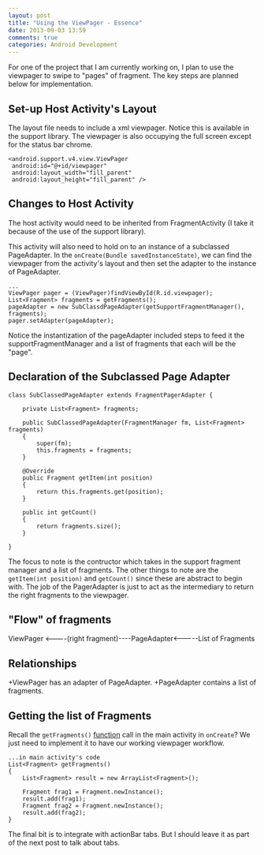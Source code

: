 ```yaml
---
layout: post
title: "Using the ViewPager - Essence"
date: 2013-09-03 13:59
comments: true
categories: Android Development
---
```

For one of the project that I am currently working on, I plan to use the viewpager to swipe to 
"pages" of fragment. The key steps are planned below for implementation.

Set-up Host Activity's Layout
------------------------------

The layout file needs to include a xml viewpager. Notice this is available in the support library.
The viewpager is also occupying the full screen except for the status bar chrome.
	
	<android.support.v4.view.ViewPager
     android:id="@+id/viewpager"
     android:layout_width="fill_parent"
     android:layout_height="fill_parent" />
     
Changes to Host Activity
-------------------------

The host activity would need to be inherited from FragmentActivity (I take it because of the use
of the support library).

This activity will also need to hold on to an instance of a subclassed PageAdapter. In the 
`onCreate(Bundle savedInstanceState)`, we can find the viewpager from the activity's layout and 
then set the adapter to the instance of PageAdapter.

	...
	ViewPager pager = (ViewPager)findViewById(R.id.viewpager);
	List<Fragment> fragments = getFragments();
	pageAdapter = new SubClassdPageAdapter(getSupportFragmentManager(), fragments);
	pager.setAdapter(pageAdapter);
	
<a href id="getFragments"></a>
Notice the instantization of the pageAdapter included steps to feed it the supportFragmentManager and a
list of fragments that each will be the "page".

Declaration of the Subclassed Page Adapter
-------------------------------------------

	class SubClassedPageAdapter extends FragmentPagerAdapter {
	
		private List<Fragment> fragments;
		
		public SubClassedPageAdapter(FragmentManager fm, List<Fragment> fragments)
		{
			super(fm);
			this.fragments = fragments;
		}
		
		@Override
		public Fragment getItem(int position)
		{
			return this.fragments.get(position);
		}
		
		public int getCount()
		{
			return fragments.size();
		}
		
	}

The focus to note is the contructor which takes in the support fragment manager and a list of fragments.
The other things to note are the `getItem(int position)` and `getCount()` since these are abstract
to begin with. The job of the PagerAdapter is just to act as the intermediary to return the 
right fragments to the viewpager.


"Flow" of fragments
------------------
ViewPager <----(right fragment)----PageAdapter<-----List of Fragments 
	
Relationships
------------
	
+ViewPager has an adapter of PageAdapter. 
+PageAdapter contains a list of fragments.
	
Getting the list of Fragments
-----------------------------
Recall the `getFragments()` [function](#getFragments) call in the main activity in `onCreate`?
We just need to implement it to have our working viewpager workflow.

	...in main activity's code
	List<Fragment> getFragments()
	{
		List<Fragment> result = new ArrayList<Fragment>();
		
		Fragment frag1 = Fragment.newInstance();
		result.add(frag1);
		Fragment frag2 = Fragment.newInstance();
		result.add(frag2);
	}
	
The final bit is to integrate with actionBar tabs. But I should leave it as part of the next post to talk about tabs.
 